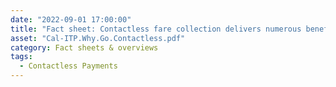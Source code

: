 ```yaml
---
date: "2022-09-01 17:00:00"
title: "Fact sheet: Contactless fare collection delivers numerous benefits to both transit providers and riders"
asset: "Cal-ITP.Why.Go.Contactless.pdf"
category: Fact sheets & overviews
tags:
  - Contactless Payments
---
```

